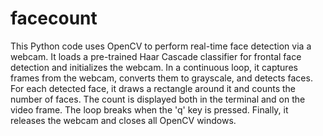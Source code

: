# facecount
This Python code uses OpenCV to perform real-time face detection via a webcam. It loads a pre-trained Haar Cascade classifier for frontal face detection and initializes the webcam. In a continuous loop, it captures frames from the webcam, converts them to grayscale, and detects faces. For each detected face, it draws a rectangle around it and counts the number of faces. The count is displayed both in the terminal and on the video frame. The loop breaks when the 'q' key is pressed. Finally, it releases the webcam and closes all OpenCV windows.
